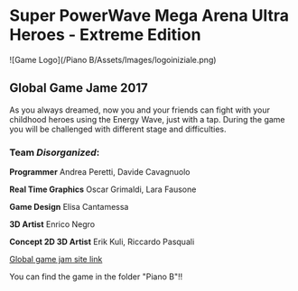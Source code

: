 # Super PowerWave Mega Arena Ultra Heroes - Extreme Edition
![Game Logo](/Piano B/Assets/Images/logoiniziale.png)
## Global Game Jame 2017
As you always dreamed, now you and your friends can fight with your childhood heroes using the Energy Wave, just with a tap. During the game you will be challenged with different stage and difficulties.
### Team *Disorganized*:

**Programmer**
Andrea Peretti,
Davide Cavagnuolo


**Real Time Graphics**
Oscar Grimaldi,
Lara Fausone

**Game Design**
Elisa Cantamessa

**3D Artist**
Enrico Negro


**Concept 2D 3D Artist**
Erik Kuli,
Riccardo Pasquali

[Global game jam site link](http://globalgamejam.org/2017/games/super-powerwave-mega-arena-ultra-heroes-extreme-edition)

You can find the game in the folder "Piano B"!!
